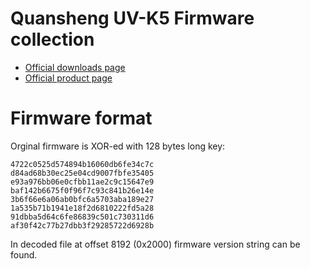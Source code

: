 # Quansheng UV-K5 Firmware collection

* [Official downloads page](http://qsfj.com/support/downloads/3002)
* [Official product page](http://qsfj.com/products/3002)


# Firmware format

Orginal firmware is XOR-ed with 128 bytes long key:

```
4722c0525d574894b16060db6fe34c7c
d84ad68b30ec25e04cd9007fbfe35405
e93a976bb06e0cfbb11ae2c9c15647e9
baf142b6675f0f96f7c93c841b26e14e
3b6f66e6a06ab0bfc6a5703aba189e27
1a535b71b1941e18f2d6810222fd5a28
91dbba5d64c6fe86839c501c730311d6
af30f42c77b27dbb3f29285722d6928b
```

In decoded file at offset 8192 (0x2000) firmware version string can be found.
